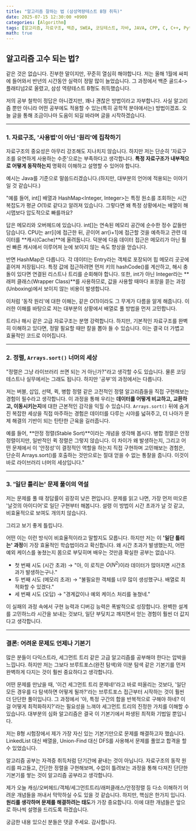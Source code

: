 ```yaml
---
title: "알고리즘 잘하는 법 (삼성역량테스트 B형 취득)"
date: 2025-07-15 12:30:00 +0900
categories: [Algorithm]
tags: [알고리즘, 자료구조, 백준, SWEA, 코딩테스트, 자바, JAVA, CPP, C, C++, Python, B형]
math: true
---
```


## 알고리즘 고수 되는 법?

같은 것은 없습니다. 진부한 말이지만, 꾸준히 열심히 해야합니다. 저는 올해 1월에 싸피에 들어와서 반년의 시간동안 실력이 정말 많이 늘었습니다. 그 과정에서 백준 골드4->플래티넘2로 올렸고, 삼성 역량테스트 B형도 취득했습니다.

저의 공부 철학이 정답은 아니겠지만, 꽤나 괜찮은 방법이라고 자부합니다. 사실 알고리즘 뿐만 아니라 어떤 공부에도 적용할 수 있는(특히 공학적 분야애서는) 방법이겠죠. 오늘 글을 통해 조금이나마 도움이 되길 바라며 글을 시작하겠습니다.

***

### 1. 자료구조, '사용법'이 아닌 '원리'에 집착하기

자료구조의 중요성은 아무리 강조해도 지나치지 않습니다. 하지만 저는 단순히 '자료구조를 유연하게 사용하는 수준'으로는 부족하다고 생각합니다. **특정 자료구조가 내부적으로 어떻게 동작하는지** 명확히 이해하고 설명할 수 있어야 합니다.

예시는 Java를 기준으로 말씀드리겠습니다.(하지만, 대부분의 언어에 적용되는 이야기일 것 같습니다.)

"예를 들어, int[] 배열과 HashMap<Integer, Integer>는 특정 원소를 조회하는 시간 복잡도가 평균 $O(1)$로 같다고 알려져 있습니다. 그렇다면 왜 특정 상황에서는 배열이 해시맵보다 압도적으로 빠를까요?

답은 메모리와 오버헤드에 있습니다. int[]는 연속된 메모리 공간에 순수한 정수 값들만 담습니다. CPU는 arr[i]에 접근한 뒤, 곧이어 arr[i+1]에 접근할 것을 예측하고 관련 데이터를 **캐시(Cache)**에 올려둡니다. 덕분에 다음 데이터 접근은 메모리가 아닌 훨씬 빠른 캐시에서 이루어져 눈에 보이지 않는 속도 향상을 얻습니다.

반면 HashMap은 다릅니다. 각 데이터는 Entry라는 객체로 포장되어 힙 메모리 곳곳에 흩어져 저장됩니다. 특정 값에 접근하려면 먼저 키의 hashCode()를 계산하고, 해시 충돌이 있다면 연결된 리스트나 트리를 순회해야 합니다. 또한, int가 아닌 Integer라는 **래퍼 클래스(Wrapper Class)**를 사용하므로, 값을 사용할 때마다 포장을 뜯는 과정(Unboxing)에서 보이지 않는 비용이 발생합니다.

이처럼 '동작 원리'에 대한 이해는, 같은 $O(1)$이라도 그 무게가 다름을 알게 해줍니다. 이러한 이해를 바탕으로 저는 대부분의 상황에서 배열로 풀 방법을 먼저 고민합니다.

트리나 해시 같은 고급 자료구조는 분명 강력합니다. 하지만, 기본적인 자료구조를 완벽히 이해하고 있다면, 정말 필요할 때만 칼을 뽑아 들 수 있습니다. 이는 결국 더 가볍고 효율적인 코드로 이어집니다.

***

### 2. 정렬, `Arrays.sort()` 너머의 세상

"정렬은 그냥 라이브러리 쓰면 되는 거 아닌가?"라고 생각할 수도 있습니다. 물론 코딩테스트나 실무에서는 그래도 됩니다. 하지만 '공부'의 과정에서는 다릅니다.

저는 버블, 삽입, 선택, 퀵, 병합 정렬 같은 고전적인 정렬 알고리즘들을 직접 구현해보는 경험이 필수라고 생각합니다. 이 과정을 통해 우리는 **데이터를 어떻게 비교하고, 교환하고, 이동시키는지**에 대한 근본적인 감각을 익힐 수 있습니다. `Arrays.sort()` 뒤에 숨겨진 복잡한 세상을 직접 마주하는 경험은 데이터를 다루는 시야를 넓혀주고, 더 나아가 문제 해결의 기반이 되는 탄탄한 근육을 길러줍니다.

예를 들어, **안정 정렬(Stable Sort)**이라는 개념을 생각해 봅시다. 병합 정렬은 안정 정렬이지만, 일반적인 퀵 정렬은 그렇지 않습니다. 이 차이가 왜 발생하는지, 그리고 어떤 문제에서 이 '안정성'이 결정적인 역할을 하는지 직접 구현하며 고민해보는 경험은, 단순히 Arrays.sort()를 호출하는 것만으로는 절대 얻을 수 없는 통찰을 줍니다. 이것이 바로 라이브러리 너머의 세상입니다."

***

### 3. '일단 틀리는' 문제 풀이의 역설

저는 문제를 풀 때 정답률이 굉장히 낮은 편입니다. 문제를 읽고 나면, 가장 먼저 떠오른 '날것의 아이디어'로 일단 구현부터 해봅니다. 설령 이 방법이 시간 초과가 날 것 같고, 비효율적으로 보여도 개의치 않습니다.

그리고 보기 좋게 틀립니다.

어떤 이는 이런 방식이 비효율적이라고 말할지도 모릅니다. 하지만 저는 이 **'일단 틀리는' 과정**이 가장 효율적인 학습법이라고 확신합니다. 왜 시간 초과가 발생했는지, 어떤 예외 케이스를 놓쳤는지 몸으로 부딪히며 배우는 것만큼 확실한 공부는 없습니다.

* 첫 번째 시도 (시간 초과) → "아, 이 로직은 $O(N^2)$이라 데이터가 많아지면 시간초과가 발생하는구나."
* 두 번째 시도 (메모리 초과) → "불필요한 객체를 너무 많이 생성했구나. 배열로 최적화할 수 있겠다."
* 세 번째 시도 (오답) → "경계값이나 예외 케이스 처리를 놓쳤네."

이 실패의 과정 속에서 구현 능력과 디버깅 능력은 폭발적으로 성장합니다. 완벽한 설계를 고민하느라 시간을 보내는 것보다, 일단 부딪치고 깨지면서 얻는 경험이 훨씬 더 값지다고 생각합니다.

***

### 결론: 어려운 문제도 언제나 기본기

많은 분들이 다익스트라, 세그먼트 트리 같은 고급 알고리즘를 공부해야 한다는 압박을 느낍니다. 하지만 저는 그보다 브루트포스(완전 탐색)와 이분 탐색 같은 기본기를 먼저 완벽하게 다지는 것이 훨씬 중요하다고 생각합니다. 

어떤 문제를 만났을 때, '이건 세그먼트 트리 문제네!'라고 바로 떠올리는 것보다, '일단 모든 경우를 다 탐색하면 어떻게 될까?'라는 브루트포스 접근부터 시작하는 것이 훨씬 더 단단한 풀이입니다. 그 과정에서 '아, 특정 구간의 합을 반복적으로 구해야 하네? 이걸 어떻게 최적화하지?'라는 필요성을 느껴야 세그먼트 트리의 진정한 가치를 이해할 수 있습니다. 대부분의 심화 알고리즘은 결국 이 기본기에서 파생된 최적화 기법일 뿐입니다.

저는 B형 시험장에서 제가 가장 자신 있는 기본기만으로 문제를 해결하고자 했습니다. LinkedList 대신 배열을, Union-Find 대신 DFS를 사용해서 문제를 풀었고 합격을 할 수 있었습니다.

알고리즘 공부는 자격증 취득처럼 단기간에 끝내는 것이 아닙니다. 자료구조의 동작 원리를 파고들고, 간단한 정렬을 구현해보며, 수없이 틀려보는 과정을 통해 다져진 단단한 기본기를 쌓는 것이 알고리즘 공부라고 생각합니다.

제가 오늘 캐싱/오버헤드/객체/세그먼트트리/래퍼클래스/안정정렬 등 다소 이해하기 어려운 개념들을 꺼내서 막막하실 수도 있을 것 같습니다. 하지만, 핵심은 한가지 입니다. **원리를 생각하며 문제를 해결하려는 태도**가 가장 중요합니다. 이에 대한 개념들은 앞으로 하나씩 설명을 드리도록 하겠습니다.

궁금한 내용 있으신 분들은 댓글 주세요. 감사합니다.